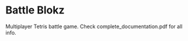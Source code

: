 Battle Blokz
============

Multiplayer Tetris battle game. 
Check complete_documentation.pdf for all info.
